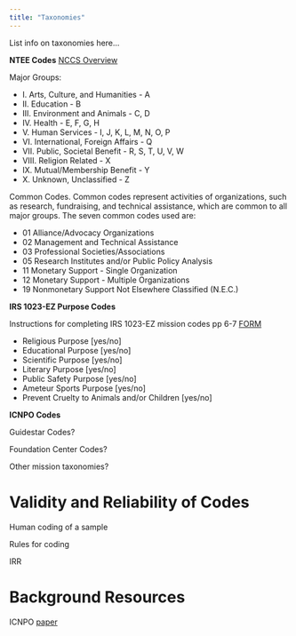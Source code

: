 ```yaml
---
title: "Taxonomies"
---
```



List info on taxonomies here...

**NTEE Codes** [NCCS Overview](https://nccs.urban.org/project/irs-activity-codes)

Major Groups:

* I. Arts, Culture, and Humanities - A
* II. Education - B
* III. Environment and Animals - C, D
* IV. Health - E, F, G, H
* V. Human Services - I, J, K, L, M, N, O, P
* VI. International, Foreign Affairs - Q
* VII. Public, Societal Benefit - R, S, T, U, V, W
* VIII. Religion Related - X
* IX. Mutual/Membership Benefit - Y
* X. Unknown, Unclassified - Z

Common Codes. Common codes represent activities of organizations, such as research, fundraising, and technical assistance, which are common to all major groups. The seven common codes used are:

* 01 Alliance/Advocacy Organizations  
* 02 Management and Technical Assistance  
* 03 Professional Societies/Associations  
* 05 Research Institutes and/or Public Policy Analysis 
* 11 Monetary Support - Single Organization  
* 12 Monetary Support - Multiple Organizations  
* 19 Nonmonetary Support Not Elsewhere Classified (N.E.C.)  

**IRS 1023-EZ Purpose Codes**

Instructions for completing IRS 1023-EZ mission codes pp 6-7 [FORM](https://www.irs.gov/pub/irs-pdf/i1023ez.pdf)

* Religious Purpose [yes/no]
* Educational Purpose [yes/no]
* Scientific Purpose [yes/no]
* Literary Purpose [yes/no]
* Public Safety Purpose [yes/no]
* Ameteur Sports Purpose [yes/no]
* Prevent Cruelty to Animals and/or Children [yes/no]


**ICNPO Codes**


Guidestar Codes? 

Foundation Center Codes? 

Other mission taxonomies? 




# Validity and Reliability of Codes

Human coding of a sample

Rules for coding

IRR


# Background Resources

ICNPO [paper](http://asauk.org.uk/wp-content/uploads/2018/02/CNP_WP19_1996.pdf)

